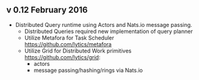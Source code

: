 


## v 0.12  February 2016

* Distributed Query runtime using Actors and Nats.io message passing.
  * Distributed Queries required new implementation of query planner
  * Utilize Metafora for Task Scheduler https://github.com/lytics/metafora
  * Utilize Grid for Distributed Work primitives https://github.com/lytics/grid:
    * actors
    * message passing/hashing/rings via Nats.io
